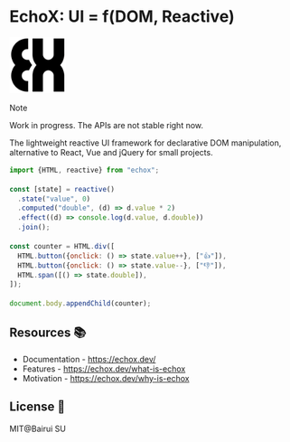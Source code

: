 # EchoX: UI = f(DOM, Reactive)

<img src="./docs/public/logo.png" width="100"/>

> [!NOTE]
> Work in progress. The APIs are not stable right now.

The lightweight reactive UI framework for declarative DOM manipulation, alternative to React, Vue and jQuery for small projects.

```js
import {HTML, reactive} from "echox";

const [state] = reactive()
  .state("value", 0)
  .computed("double", (d) => d.value * 2)
  .effect((d) => console.log(d.value, d.double))
  .join();

const counter = HTML.div([
  HTML.button({onclick: () => state.value++}, ["👍"]),
  HTML.button({onclick: () => state.value--}, ["👎"]),
  HTML.span([() => state.double]),
]);

document.body.appendChild(counter);
```

## Resources 📚

- Documentation - https://echox.dev/
- Features - https://echox.dev/what-is-echox
- Motivation - https://echox.dev/why-is-echox

## License 📄

MIT@Bairui SU

